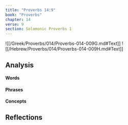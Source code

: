 ```yaml
---
title: "Proverbs 14:9"
book: "Proverbs"
chapter: 14
verse: 9
section: Solomonic Proverbs 1
---
```

![[/Greek/Proverbs/014/Proverbs-014-009G.md#Text]]
![[/Hebrew/Proverbs/014/Proverbs-014-009H.md#Text]]

## Analysis

#### Words

#### Phrases

#### Concepts

## Reflections
